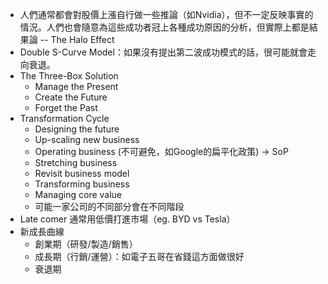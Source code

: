 
* 人們通常都會對股價上漲自行做一些推論（如Nvidia），但不一定反映事實的情況。人們也會隨意為這些成功者冠上各種成功原因的分析，但實際上都是結果論 -- The Halo Effect
* Double S-Curve Model：如果沒有提出第二波成功模式的話，很可能就會走向衰退。
* The Three-Box Solution
	* Manage the Present 
	* Create the Future
	* Forget the Past
* Transformation Cycle
	* Designing the future
	* Up-scaling new business
	* Operating business (不可避免，如Google的扁平化政策) -> SoP
	* Stretching business
	* Revisit business model 
	* Transforming business
	* Managing core value
	* 可能一家公司的不同部分會在不同階段
* Late comer 通常用低價打進市場（eg. BYD vs Tesla）
* 新成長曲線
	* 創業期（研發/製造/銷售）
	* 成長期（行銷/運營）：如電子五哥在省錢這方面做很好
	* 衰退期